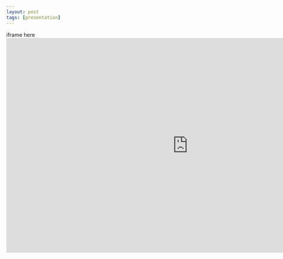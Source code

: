 ```yaml
---
layout: post
tags: [presentation]
---
```


iframe here<iframe src="https://docs.google.com/presentation/d/e/2PACX-1vSsKy4TM9Y01n9SPgXbYDyHsgu0LU0LWTBB7ZmknwCrBSy6m1NIRaARWY2IA4yhFwtiUgsbtbOaAqG4/embed?start=false&loop=false&delayms=3000" frameborder="0" width="960" height="569" allowfullscreen="true" mozallowfullscreen="true" webkitallowfullscreen="true"></iframe>
